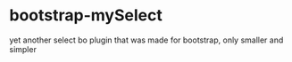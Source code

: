 bootstrap-mySelect
==================

yet another select bo plugin that was made for bootstrap, only smaller and simpler